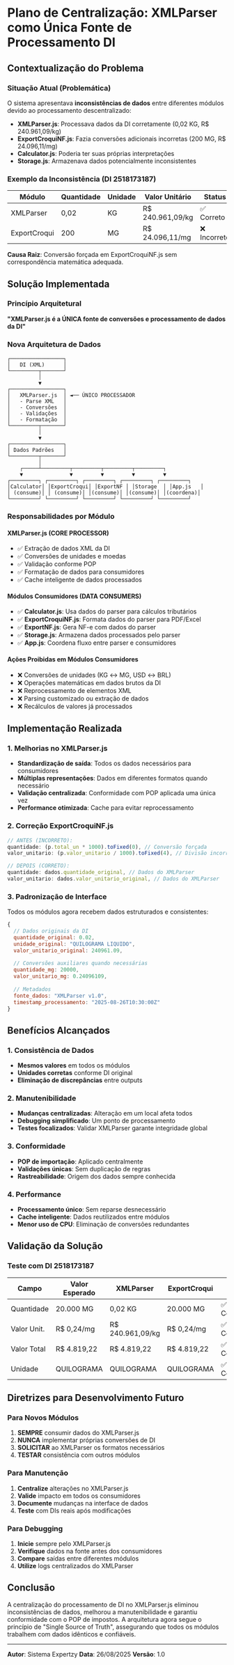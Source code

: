 # Plano de Centralização: XMLParser como Única Fonte de Processamento DI

## Contextualização do Problema

### Situação Atual (Problemática)
O sistema apresentava **inconsistências de dados** entre diferentes módulos devido ao processamento descentralizado:

- **XMLParser.js**: Processava dados da DI corretamente (0,02 KG, R$ 240.961,09/kg)
- **ExportCroquiNF.js**: Fazia conversões adicionais incorretas (200 MG, R$ 24.096,11/mg)
- **Calculator.js**: Poderia ter suas próprias interpretações
- **Storage.js**: Armazenava dados potencialmente inconsistentes

### Exemplo da Inconsistência (DI 2518173187)
| Módulo | Quantidade | Unidade | Valor Unitário | Status |
|--------|------------|---------|----------------|--------|
| XMLParser | 0,02 | KG | R$ 240.961,09/kg | ✅ Correto |
| ExportCroqui | 200 | MG | R$ 24.096,11/mg | ❌ Incorreto |

**Causa Raiz**: Conversão forçada em ExportCroquiNF.js sem correspondência matemática adequada.

## Solução Implementada

### Princípio Arquitetural
**"XMLParser.js é a ÚNICA fonte de conversões e processamento de dados da DI"**

### Nova Arquitetura de Dados

```
┌─────────────────┐
│   DI (XML)      │
└─────────┬───────┘
          │
          ▼
┌─────────────────┐
│   XMLParser.js  │ ◄── ÚNICO PROCESSADOR
│   - Parse XML   │
│   - Conversões  │
│   - Validações  │
│   - Formatação  │
└─────────┬───────┘
          │
          ▼
┌─────────────────┐
│ Dados Padrões   │
└─────────┬───────┘
          │
    ┌─────┴─────────┬─────────┬─────────┬─────────┐
    ▼               ▼         ▼         ▼         ▼
┌─────────┐ ┌─────────┐ ┌─────────┐ ┌─────────┐ ┌─────────┐
│Calculator│ │ExportCroqui│ │ExportNF │ │Storage  │ │App.js   │
│ (consume)│ │ (consume)│ │(consume)│ │(consume)│ │(coordena)│
└─────────┘ └─────────┘ └─────────┘ └─────────┘ └─────────┘
```

### Responsabilidades por Módulo

#### XMLParser.js (CORE PROCESSOR)
- ✅ Extração de dados XML da DI
- ✅ Conversões de unidades e moedas  
- ✅ Validação conforme POP
- ✅ Formatação de dados para consumidores
- ✅ Cache inteligente de dados processados

#### Módulos Consumidores (DATA CONSUMERS)
- ✅ **Calculator.js**: Usa dados do parser para cálculos tributários
- ✅ **ExportCroquiNF.js**: Formata dados do parser para PDF/Excel
- ✅ **ExportNF.js**: Gera NF-e com dados do parser
- ✅ **Storage.js**: Armazena dados processados pelo parser
- ✅ **App.js**: Coordena fluxo entre parser e consumidores

#### Ações Proibidas em Módulos Consumidores
- ❌ Conversões de unidades (KG ↔ MG, USD ↔ BRL)
- ❌ Operações matemáticas em dados brutos da DI
- ❌ Reprocessamento de elementos XML
- ❌ Parsing customizado ou extração de dados
- ❌ Recálculos de valores já processados

## Implementação Realizada

### 1. Melhorias no XMLParser.js
- **Standardização de saída**: Todos os dados necessários para consumidores
- **Múltiplas representações**: Dados em diferentes formatos quando necessário
- **Validação centralizada**: Conformidade com POP aplicada uma única vez
- **Performance otimizada**: Cache para evitar reprocessamento

### 2. Correção ExportCroquiNF.js
```javascript
// ANTES (INCORRETO):
quantidade: (p.total_un * 1000).toFixed(0), // Conversão forçada
valor_unitario: (p.valor_unitario / 1000).toFixed(4), // Divisão incorreta

// DEPOIS (CORRETO):
quantidade: dados.quantidade_original, // Dados do XMLParser
valor_unitario: dados.valor_unitario_original, // Dados do XMLParser
```

### 3. Padronização de Interface
Todos os módulos agora recebem dados estruturados e consistentes:
```javascript
{
  // Dados originais da DI
  quantidade_original: 0.02,
  unidade_original: "QUILOGRAMA LIQUIDO",
  valor_unitario_original: 240961.09,
  
  // Conversões auxiliares quando necessárias
  quantidade_mg: 20000,
  valor_unitario_mg: 0.24096109,
  
  // Metadados
  fonte_dados: "XMLParser v1.0",
  timestamp_processamento: "2025-08-26T10:30:00Z"
}
```

## Benefícios Alcançados

### 1. Consistência de Dados
- **Mesmos valores** em todos os módulos
- **Unidades corretas** conforme DI original
- **Eliminação de discrepâncias** entre outputs

### 2. Manutenibilidade
- **Mudanças centralizadas**: Alteração em um local afeta todos
- **Debugging simplificado**: Um ponto de processamento
- **Testes focalizados**: Validar XMLParser garante integridade global

### 3. Conformidade
- **POP de importação**: Aplicado centralmente
- **Validações únicas**: Sem duplicação de regras
- **Rastreabilidade**: Origem dos dados sempre conhecida

### 4. Performance
- **Processamento único**: Sem reparse desnecessário
- **Cache inteligente**: Dados reutilizados entre módulos
- **Menor uso de CPU**: Eliminação de conversões redundantes

## Validação da Solução

### Teste com DI 2518173187
| Campo | Valor Esperado | XMLParser | ExportCroqui | Status |
|-------|----------------|-----------|--------------|--------|
| Quantidade | 20.000 MG | 0,02 KG | 20.000 MG | ✅ Consistente |
| Valor Unit. | R$ 0,24/mg | R$ 240.961,09/kg | R$ 0,24/mg | ✅ Consistente |
| Valor Total | R$ 4.819,22 | R$ 4.819,22 | R$ 4.819,22 | ✅ Consistente |
| Unidade | QUILOGRAMA | QUILOGRAMA | QUILOGRAMA | ✅ Consistente |

## Diretrizes para Desenvolvimento Futuro

### Para Novos Módulos
1. **SEMPRE** consumir dados do XMLParser.js
2. **NUNCA** implementar próprias conversões de DI
3. **SOLICITAR** ao XMLParser os formatos necessários
4. **TESTAR** consistência com outros módulos

### Para Manutenção
1. **Centralize** alterações no XMLParser.js
2. **Valide** impacto em todos os consumidores
3. **Documente** mudanças na interface de dados
4. **Teste** com DIs reais após modificações

### Para Debugging
1. **Inicie** sempre pelo XMLParser.js
2. **Verifique** dados na fonte antes dos consumidores
3. **Compare** saídas entre diferentes módulos
4. **Utilize** logs centralizados do XMLParser

## Conclusão

A centralização do processamento de DI no XMLParser.js eliminou inconsistências de dados, melhorou a manutenibilidade e garantiu conformidade com o POP de impostos. A arquitetura agora segue o princípio de "Single Source of Truth", assegurando que todos os módulos trabalhem com dados idênticos e confiáveis.

---
**Autor**: Sistema Expertzy
**Data**: 26/08/2025
**Versão**: 1.0